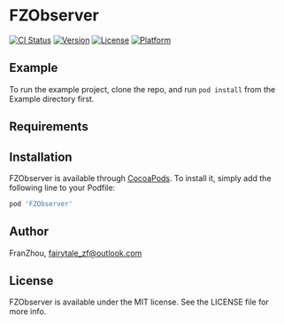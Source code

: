 # FZObserver

[![CI Status](https://img.shields.io/travis/FranZhou/FZObserver.svg?style=flat)](https://travis-ci.org/FranZhou/FZObserver)
[![Version](https://img.shields.io/cocoapods/v/FZObserver.svg?style=flat)](https://cocoapods.org/pods/FZObserver)
[![License](https://img.shields.io/cocoapods/l/FZObserver.svg?style=flat)](https://cocoapods.org/pods/FZObserver)
[![Platform](https://img.shields.io/cocoapods/p/FZObserver.svg?style=flat)](https://cocoapods.org/pods/FZObserver)

## Example

To run the example project, clone the repo, and run `pod install` from the Example directory first.

## Requirements

## Installation

FZObserver is available through [CocoaPods](https://cocoapods.org). To install
it, simply add the following line to your Podfile:

```ruby
pod 'FZObserver'
```

## Author

FranZhou, fairytale_zf@outlook.com

## License

FZObserver is available under the MIT license. See the LICENSE file for more info.
